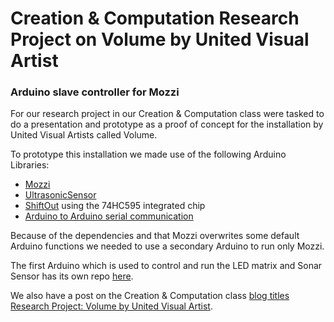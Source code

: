 # Creation & Computation Research Project on Volume by United Visual Artist
### Arduino slave controller for Mozzi 

For our research project in our Creation & Computation class were tasked to do a presentation and prototype as a proof of concept for the installation by United Visual Artists called Volume.

To prototype this installation we made use of the following Arduino Libraries:
* [Mozzi](sensorium.github.io/Mozzi/)
* [UltrasonicSensor](http://playground.arduino.cc/Main/UltrasonicSensor)
* [ShiftOut](https://www.arduino.cc/en/Tutorial/ShiftOut) using the 74HC595 integrated chip
* [Arduino to Arduino serial communication](http://robotic-controls.com/learn/arduino/arduino-arduino-serial-communication)

Because of the dependencies and that Mozzi overwrites some default Arduino functions we needed to use a secondary Arduino to run only Mozzi.

The first Arduino which is used to control and run the LED matrix and Sonar Sensor has its own repo [here](https://github.com/jshaw/cc-research-project-uva-mozzi). 

We also have a post on the Creation & Computation class [blog titles Research Project: Volume by United Visual Artist](http://blog.ocad.ca/wordpress/digf6037-fw201502-01/2015/10/research-project-volume-by-united-visual-artist/).
